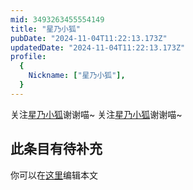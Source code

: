 ```yaml
---
mid: 3493263455554149
title: "星乃小狐"
pubDate: "2024-11-04T11:22:13.173Z"
updatedDate: "2024-11-04T11:22:13.173Z"
profile:
  {
    Nickname: ["星乃小狐"],
  }
---
```


关注[星乃小狐](https://space.bilibili.com/3493263455554149)谢谢喵~ 关注[星乃小狐](https://space.bilibili.com/3493263455554149)谢谢喵~

## 此条目有待补充
你可以在[这里](https://github.com/Yuhanawa/VTuber.ICU/edit/master/src/content/v/星乃小狐/index.md)编辑本文
